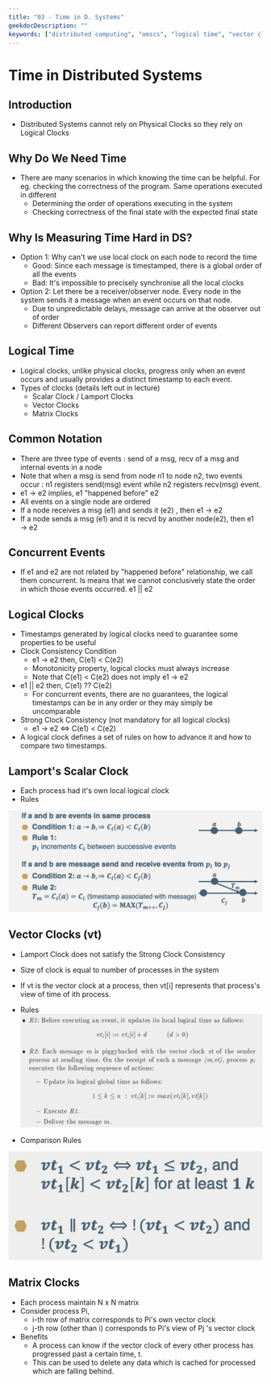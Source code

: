 ```yaml
---
title: "03 - Time in D. Systems"
geekdocDescription: ""
keywords: ["distributed computing", "omscs", "logical time", "vector clock"]
---
```

# Time in Distributed Systems

## Introduction

- Distributed Systems cannot rely on Physical Clocks so they rely on Logical Clocks

## Why Do We Need Time

- There are many scenarios in which knowing the time can be helpful. For eg. checking the correctness of the program. Same operations executed in different
    - Determining the order of operations executing in the system
    - Checking correctness of the final state with the expected final state

## Why Is Measuring Time Hard in DS?

- Option 1: Why can't we use local clock on each node to record the time
    - Good: Since each message is timestamped, there is a global order of all the events
    - Bad: It's impossible to precisely synchronise all the local clocks
- Option 2: Let there be a receiver/observer node. Every node in the system sends it a message when an event occurs on that node.
    - Due to unpredictable delays, message can arrive at the observer out of order
    - Different Observers can report different order of events

## Logical Time

- Logical clocks, unlike physical clocks, progress only when an event occurs and usually provides a distinct timestamp to each event.
- Types of clocks (details left out in lecture)
    - Scalar Clock / Lamport Clocks
    - Vector Clocks
    - Matrix Clocks

## Common Notation

- There are three type of events : send of a msg, recv of a msg and internal events in a node
- Note that when a msg is send from node n1 to node n2, two events occur : n1 registers send(msg) event while n2 registers recv(msg) event.
- e1 → e2 implies, e1 "happened before" e2
- All events on a single node are ordered
- If a node receives a msg (e1) and sends it (e2) , then e1 → e2
- If a node sends a msg (e1) and it is recvd by another node(e2), then e1 → e2

## Concurrent Events

- If e1 and e2 are not related by "happened before" relationship, we call them concurrent. Is means that we cannot conclusively state the order in which those events occurred. e1 || e2

## Logical Clocks

- Timestamps generated by logical clocks need to guarantee some properties to be useful
- Clock Consistency Condition
    - e1 → e2 then, C(e1) < C(e2)
    - Monotonicity property, logical clocks must always increase
    - Note that C(e1) < C(e2) does not imply e1 → e2
- e1 || e2 then, C(e1) ?? C(e2)
    - For concurrent events, there are no guarantees, the logical timestamps can be in any order or they may simply be uncomparable
- Strong Clock Consistency (not mandatory for all logical clocks)
    - e1 → e2 ⇔ C(e1) < C(e2)
- A logical clock defines a set of rules on how to advance it and how to compare two timestamps.

## Lamport's Scalar Clock

- Each process had it's own local logical clock
- Rules

![Lamport Scalar Clock](/images/cs7210/lectures/lecture03/image6.png)

## Vector Clocks (vt)

- Lamport Clock does not satisfy the Strong Clock Consistency
- Size of clock is equal to number of processes in the system
- If vt is the vector clock at a process, then vt[i] represents that process's view of time of ith process.
- Rules
    ![Vector Clocks 1](/images/cs7210/lectures/lecture03/image5.png)
    
- Comparison Rules

![Vector Clocks 1](/images/cs7210/lectures/lecture03/image4.png)

## Matrix Clocks

- Each process maintain N x N matrix
- Consider process Pi,
    - i-th row of matrix corresponds to Pi's own vector clock
    - j-th row (other than i) corresponds to Pi's view of Pj 's vector clock
- Benefits
    - A process can know if the vector clock of every other process has progressed past a certain time, t.
    - This can be used to delete any data which is cached for processed which are falling behind.